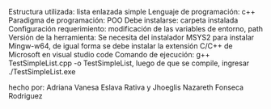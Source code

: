 Estructura utilizada: lista enlazada simple 
Lenguaje de programación: c++ 
Paradigma de programación: POO
Debe instalarse: carpeta instalada
Configuración requerimiento: modificación de las variables de entorno, path
Versión de la herramienta: Se necesita del instalador MSYS2 para  instalar Mingw-w64, de igual forma se debe instalar la extensión C/C++ de Microsoft en visual studio code
Comando de ejecución: g++ TestSimpleList.cpp -o TestSimpleList, luego de que se compile, ingresar ./TestSimpleList.exe

hecho por: Adriana Vanesa Eslava Rativa y Jhoeglis Nazareth Fonseca Rodriguez
